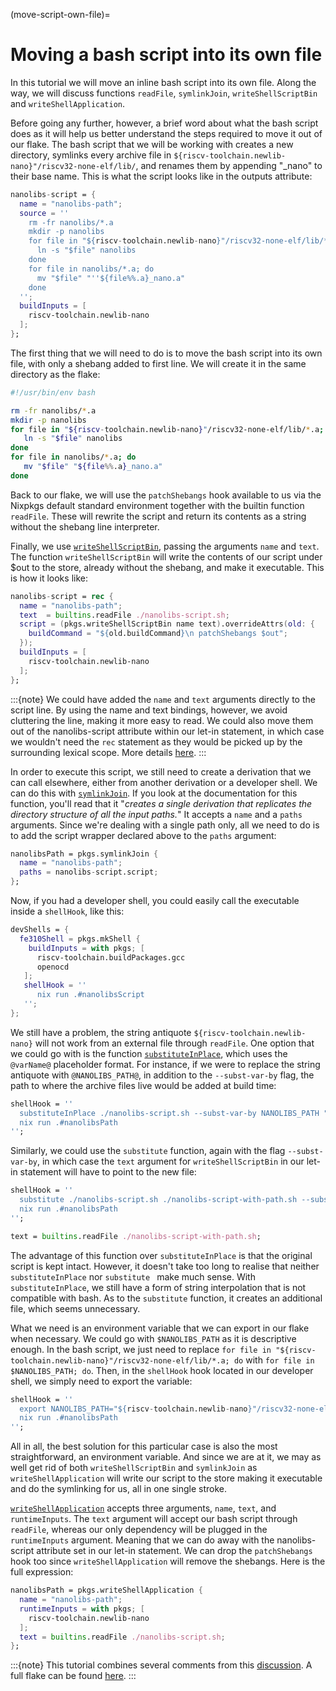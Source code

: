 (move-script-own-file)=

# Moving a bash script into its own file

In this tutorial we will move an inline bash script into its own file. Along the way, we will discuss functions `readFile`, `symlinkJoin`, `writeShellScriptBin` and `writeShellApplication`. 

Before going any further, however, a brief word about what the bash script does as it will help us better understand the steps required to move it out of our flake. The bash script that we will be working with creates a new directory, symlinks every archive file in `${riscv-toolchain.newlib-nano}"/riscv32-none-elf/lib/`, and renames them by appending "_nano" to their base name. This is what the script looks like in the outputs attribute:

```nix
nanolibs-script = {
  name = "nanolibs-path";
  source = ''
    rm -fr nanolibs/*.a
    mkdir -p nanolibs
    for file in "${riscv-toolchain.newlib-nano}"/riscv32-none-elf/lib/*.a; do
      ln -s "$file" nanolibs
    done
    for file in nanolibs/*.a; do
      mv "$file" "''${file%%.a}_nano.a"
    done
  '';
  buildInputs = [
    riscv-toolchain.newlib-nano
  ];
};
```

The first thing that we will need to do is to move the bash script into its own file, with only a shebang added to first line. We will create it in the same directory as the flake:

```bash
#!/usr/bin/env bash

rm -fr nanolibs/*.a
mkdir -p nanolibs
for file in "${riscv-toolchain.newlib-nano}"/riscv32-none-elf/lib/*.a; do
   ln -s "$file" nanolibs
done
for file in nanolibs/*.a; do
   mv "$file" "${file%%.a}_nano.a"
done
```

Back to our flake, we will use the `patchShebangs` hook available to us via the Nixpkgs default standard environment together with the builtin function `readFile`. These will rewrite the script and return its contents as a string without the shebang line interpreter.

Finally, we use [`writeShellScriptBin`](https://nixos.org/manual/nixpkgs/stable/#trivial-builder-writeText), passing the arguments `name` and `text`. The function `writeShellScriptBin` will write the contents of our script under $out to the store, already without the shebang, and make it executable. This is how it looks like:

```nix
nanolibs-script = rec {
  name = "nanolibs-path";
  text  = builtins.readFile ./nanolibs-script.sh;
  script = (pkgs.writeShellScriptBin name text).overrideAttrs(old: {
    buildCommand = "${old.buildCommand}\n patchShebangs $out";
  });
  buildInputs = [
    riscv-toolchain.newlib-nano
  ];
};
```
:::{note}
We could have added the `name` and `text` arguments directly to the script line. By using the name and text bindings, however, we avoid cluttering the line, making it more easy to read. We could also move them out of the nanolibs-script attribute within our let-in statement, in which case we wouldn't need the `rec` statement as they would be picked up by the surrounding lexical scope. More details [here](https://nixos.wiki/wiki/Overview_of_the_Nix_Language).
:::

In order to execute this script, we still need to create a derivation that we can call elsewhere, either from another derivation or a developer shell. We can do this with [`symlinkJoin`](https://github.com/NixOS/nixpkgs/blob/master/pkgs/build-support/trivial-builders.nix#L388). If you look at the documentation for this function, you'll read that it "_creates a single derivation that replicates the directory structure of all the input paths._" It accepts a `name` and a `paths` arguments. Since we're dealing with a single path only, all we need to do is to add the script wrapper declared above to the `paths` argument: 

```nix
nanolibsPath = pkgs.symlinkJoin {
  name = "nanolibs-path";
  paths = nanolibs-script.script;
};
```

Now, if you had a developer shell, you could easily call the executable inside a `shellHook`, like this:

```nix
devShells = {
  fe310Shell = pkgs.mkShell {
    buildInputs = with pkgs; [
      riscv-toolchain.buildPackages.gcc
      openocd
   ];
   shellHook = ''
      nix run .#nanolibsScript
   '';
};
```

We still have a problem, the string antiquote `${riscv-toolchain.newlib-nano}` will not work from an external file through `readFile`. One option that we could go with is the function [`substituteInPlace`](https://nixos.org/manual/nixpkgs/stable/#fun-substituteInPlace), which uses the `@varName@` placeholder format. For instance, if we were to replace the string antiquote with `@NANOLIBS_PATH@`, in addition to the `--subst-var-by` flag, the path to where the archive files live would be added at build time:

```nix
shellHook = ''
  substituteInPlace ./nanolibs-script.sh --subst-var-by NANOLIBS_PATH "${riscv-toolchain.newlib-nano}/riscv32-none-elf/lib/*.a"
  nix run .#nanolibsPath
'';
```

Similarly, we could use the `substitute` function, again with the flag `--subst-var-by`, in which case the `text` argument for `writeShellScriptBin` in our let-in statement will have to point to the new file:

```nix
shellHook = ''
  substitute ./nanolibs-script.sh ./nanolibs-script-with-path.sh --subst-var-by NANOLIBS_PATH "${riscv-toolchain.newlib-nano}/riscv32-none-elf/lib/*.a"
  nix run .#nanolibsPath
'';
```

```nix
text = builtins.readFile ./nanolibs-script-with-path.sh;
```

The advantage of this function over `substituteInPlace` is that the original script is kept intact. However, it doesn't take too long to realise that neither `substituteInPlace` nor `substitute ` make much sense. With `substituteInPlace`, we still have a form of string interpolation that is not compatible with bash. As to the `substitute` function, it creates an additional file, which seems unnecessary. 

What we need is an environment variable that we can export in our flake when necessary. We could go with `$NANOLIBS_PATH` as it is descriptive enough. In the bash script, we just need to replace `for file in "${riscv-toolchain.newlib-nano}"/riscv32-none-elf/lib/*.a; do` with `for file in $NANOLIBS_PATH; do`. Then, in the `shellHook` hook located in our developer shell, we simply need to export the variable:

```nix
shellHook = ''
  export NANOLIBS_PATH="${riscv-toolchain.newlib-nano}"/riscv32-none-elf/lib/*.a
  nix run .#nanolibsPath
'';
```
All in all, the best solution for this particular case is also the most straightforward, an environment variable. And since we are at it, we may as well get rid of both `writeShellScriptBin` and `symlinkJoin` as `writeShellApplication` will write our script to the store making it executable and do the symlinking for us, all in one single stroke.

[`writeShellApplication`](https://nixos.org/manual/nixpkgs/stable/#trivial-builder-writeShellApplication) accepts three arguments, `name`, `text`, and `runtimeInputs`. The `text` argument will accept our bash script through `readFile`, whereas our only dependency will be plugged in the `runtimeInputs` argument. Meaning that we can do away with the nanolibs-script attribute set in our let-in statement. We can drop the `patchShebangs` hook too since `writeShellApplication` will remove the shebangs. Here is the full expression:

```nix
nanolibsPath = pkgs.writeShellApplication {
  name = "nanolibs-path";
  runtimeInputs = with pkgs; [
    riscv-toolchain.newlib-nano
  ];
  text = builtins.readFile ./nanolibs-script.sh;
};
```

:::{note}
This tutorial combines several comments from this [discussion](https://discourse.nixos.org/t/move-script-from-flake-into-its-own-file/21158). A full flake can be found [here](https://github.com/ngi-nix/riscv-phone/blob/fe310/flake.nix).
:::
